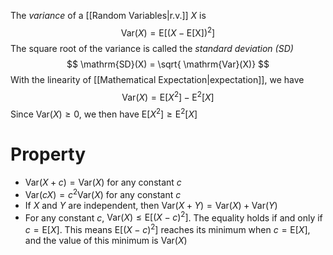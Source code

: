 The *variance* of a [[Random Variables|r.v.]] $X$ is
$$
\mathrm{Var}(X) = \mathrm{E} \left[ \left( X - \mathrm{E[X]} \right) ^{2} \right] 
$$
The square root of the variance is called the *standard deviation (SD)*
$$
\mathrm{SD}(X) = \sqrt{ \mathrm{Var}(X)}
$$
With the linearity of [[Mathematical Expectation|expectation]], we have
$$
\mathrm{Var} (X) = \mathrm{E}\left[ X^{2} \right] - \mathrm{E}^{2}[X]
$$
Since $\mathrm{Var}(X) \geq0$, we then have $\mathrm{E} \left[ X^{2} \right] \geq \mathrm{E}^{2}[X]$
# Property
- $\mathrm{Var}(X+c) = \mathrm{Var}(X)$ for any constant $c$
- $\mathrm{Var}(cX) = c^{2} \mathrm{Var}(X)$ for any constant $c$
- If $X$ and $Y$ are independent, then $\mathrm{Var}(X+Y) = \mathrm{Var}(X) + \mathrm{Var}(Y)$
- For any constant $c$, $\mathrm{Var}(X) \leq \mathrm{E}\left[ \left( X-c \right)^{2} \right]$. The equality holds if and only if $c = \mathrm{E}[X]$. This means $\mathrm{E}\left[ (X-c)^{2} \right]$ reaches its minimum when $c = \mathrm{E}[X]$, and the value of this minimum is $\mathrm{Var}(X)$



